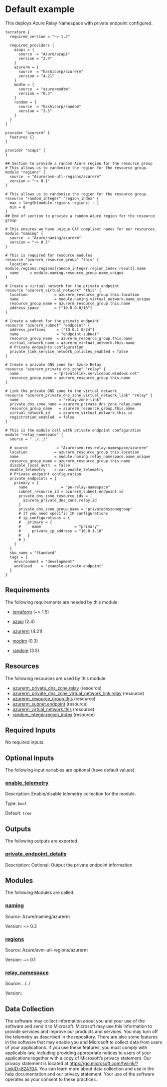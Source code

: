 <!-- BEGIN_TF_DOCS -->
<!-- Code generated by terraform-docs. DO NOT EDIT. -->
# Default example

This deploys Azure Relay Namespace with private endpoint configured.

```hcl
terraform {
  required_version = "~> 1.5"

  required_providers {
    azapi = {
      source  = "Azure/azapi"
      version = "2.4"
    }
    azurerm = {
      source  = "hashicorp/azurerm"
      version = "4.21"
    }
    modtm = {
      source  = "azure/modtm"
      version = "0.3"
    }
    random = {
      source  = "hashicorp/random"
      version = "3.5"
    }
  }
}

provider "azurerm" {
  features {}
}

provider "azapi" {
}

## Section to provide a random Azure region for the resource group
# This allows us to randomize the region for the resource group.
module "regions" {
  source  = "Azure/avm-utl-regions/azurerm"
  version = "~> 0.1"
}

# This allows us to randomize the region for the resource group.
resource "random_integer" "region_index" {
  max = length(module.regions.regions) - 1
  min = 0
}
## End of section to provide a random Azure region for the resource group

# This ensures we have unique CAF compliant names for our resources.
module "naming" {
  source  = "Azure/naming/azurerm"
  version = "~> 0.3"
}

# This is required for resource modules
resource "azurerm_resource_group" "this" {
  location = module.regions.regions[random_integer.region_index.result].name
  name     = module.naming.resource_group.name_unique
}

# Create a virtual network for the private endpoint
resource "azurerm_virtual_network" "this" {
  location            = azurerm_resource_group.this.location
  name                = module.naming.virtual_network.name_unique
  resource_group_name = azurerm_resource_group.this.name
  address_space       = ["10.0.0.0/16"]
}

# Create a subnet for the private endpoint
resource "azurerm_subnet" "endpoint" {
  address_prefixes     = ["10.0.1.0/24"]
  name                 = "endpoint-subnet"
  resource_group_name  = azurerm_resource_group.this.name
  virtual_network_name = azurerm_virtual_network.this.name
  # Private endpoints configuration
  private_link_service_network_policies_enabled = false
}

# Create a private DNS zone for Azure Relay
resource "azurerm_private_dns_zone" "relay" {
  name                = "privatelink.servicebus.windows.net"
  resource_group_name = azurerm_resource_group.this.name
}

# Link the private DNS zone to the virtual network
resource "azurerm_private_dns_zone_virtual_network_link" "relay" {
  name                  = "relay-zone-link"
  private_dns_zone_name = azurerm_private_dns_zone.relay.name
  resource_group_name   = azurerm_resource_group.this.name
  virtual_network_id    = azurerm_virtual_network.this.id
  registration_enabled  = false
}

# This is the module call with private endpoint configuration
module "relay_namespace" {
  source = "../../"

  # source             = "Azure/avm-res-relay-namespace/azurerm"
  location            = azurerm_resource_group.this.location
  name                = module.naming.relay_namespace.name_unique
  resource_group_name = azurerm_resource_group.this.name
  disable_local_auth  = false
  enable_telemetry    = var.enable_telemetry
  # Private endpoint configuration
  private_endpoints = {
    primary = {
      name               = "pe-relay-namespace"
      subnet_resource_id = azurerm_subnet.endpoint.id
      private_dns_zone_resource_ids = [
        azurerm_private_dns_zone.relay.id
      ]
      private_dns_zone_group_name = "privatednszonegroup"
      # If you need specific IP configurations
      # ip_configurations = {
      #   primary = {
      #     name               = "primary"
      #     private_ip_address = "10.0.1.10"
      #   }
      # }
    }
  }
  sku_name = "Standard"
  tags = {
    environment = "development"
    workload    = "example-private-endpoint"
  }
}

```

<!-- markdownlint-disable MD033 -->
## Requirements

The following requirements are needed by this module:

- <a name="requirement_terraform"></a> [terraform](#requirement\_terraform) (~> 1.5)

- <a name="requirement_azapi"></a> [azapi](#requirement\_azapi) (2.4)

- <a name="requirement_azurerm"></a> [azurerm](#requirement\_azurerm) (4.21)

- <a name="requirement_modtm"></a> [modtm](#requirement\_modtm) (0.3)

- <a name="requirement_random"></a> [random](#requirement\_random) (3.5)

## Resources

The following resources are used by this module:

- [azurerm_private_dns_zone.relay](https://registry.terraform.io/providers/hashicorp/azurerm/4.21/docs/resources/private_dns_zone) (resource)
- [azurerm_private_dns_zone_virtual_network_link.relay](https://registry.terraform.io/providers/hashicorp/azurerm/4.21/docs/resources/private_dns_zone_virtual_network_link) (resource)
- [azurerm_resource_group.this](https://registry.terraform.io/providers/hashicorp/azurerm/4.21/docs/resources/resource_group) (resource)
- [azurerm_subnet.endpoint](https://registry.terraform.io/providers/hashicorp/azurerm/4.21/docs/resources/subnet) (resource)
- [azurerm_virtual_network.this](https://registry.terraform.io/providers/hashicorp/azurerm/4.21/docs/resources/virtual_network) (resource)
- [random_integer.region_index](https://registry.terraform.io/providers/hashicorp/random/3.5/docs/resources/integer) (resource)

<!-- markdownlint-disable MD013 -->
## Required Inputs

No required inputs.

## Optional Inputs

The following input variables are optional (have default values):

### <a name="input_enable_telemetry"></a> [enable\_telemetry](#input\_enable\_telemetry)

Description: Enable/disable telemetry collection for the module.

Type: `bool`

Default: `true`

## Outputs

The following outputs are exported:

### <a name="output_private_endpoint_details"></a> [private\_endpoint\_details](#output\_private\_endpoint\_details)

Description: Optional: Output the private endpoint information

## Modules

The following Modules are called:

### <a name="module_naming"></a> [naming](#module\_naming)

Source: Azure/naming/azurerm

Version: ~> 0.3

### <a name="module_regions"></a> [regions](#module\_regions)

Source: Azure/avm-utl-regions/azurerm

Version: ~> 0.1

### <a name="module_relay_namespace"></a> [relay\_namespace](#module\_relay\_namespace)

Source: ../../

Version:

<!-- markdownlint-disable-next-line MD041 -->
## Data Collection

The software may collect information about you and your use of the software and send it to Microsoft. Microsoft may use this information to provide services and improve our products and services. You may turn off the telemetry as described in the repository. There are also some features in the software that may enable you and Microsoft to collect data from users of your applications. If you use these features, you must comply with applicable law, including providing appropriate notices to users of your applications together with a copy of Microsoft’s privacy statement. Our privacy statement is located at <https://go.microsoft.com/fwlink/?LinkID=824704>. You can learn more about data collection and use in the help documentation and our privacy statement. Your use of the software operates as your consent to these practices.
<!-- END_TF_DOCS -->